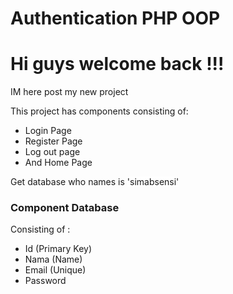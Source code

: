 # Authentication PHP OOP 

<h1>Hi guys welcome back !!! </h1>

IM here post my new project

This project has components consisting of:
- Login Page
- Register Page
- Log out page
- And Home Page

Get database who names is <span style="background-color:white;">'simabsensi'</span>

<h3>Component Database</h3>

Consisting of :
- Id (Primary Key)
- Nama (Name)
- Email  (Unique)
- Password
